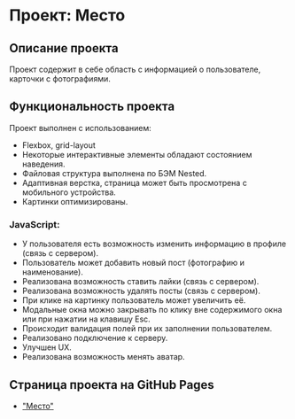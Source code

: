 # Проект: Место

## Описание проекта

Проект содержит в себе область с информацией о пользователе, карточки с фотографиями.

## Функциональность проекта

Проект выполнен с использованием:

- Flexbox, grid-layout
- Некоторые интерактивные элементы обладают состоянием наведения.
- Файловая структура выполнена по БЭМ Nested.
- Адаптивная верстка, страница может быть просмотрена с мобильного устройства.
- Картинки оптимизированы.

### JavaScript:

- У пользователя есть возможность изменить информацию в профиле (связь с сервером).
- Пользователь может добавить новый пост (фотографию и наименование).
- Реализована возможность ставить лайки (связь с сервером).
- Реализована возможность удалять посты (связь с сервером).
- При клике на картинку пользователь может увеличить её.
- Модальные окна можно закрывать по клику вне содержимого окна или при нажатии на клавишу Esc.
- Происходит валидация полей при их заполнении пользователем.
- Реализовано подключение к серверу.
- Улучшен UX.
- Реализована возможность менять аватар.

## Страница проекта на GitHub Pages

- ["Место"](https://anastasiian3.github.io/mesto-project/index.html)
